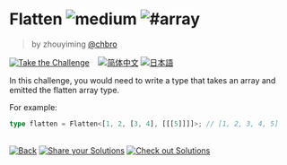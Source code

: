 <!--info-header-start--><h1>Flatten <img src="https://img.shields.io/badge/-medium-d9901a" alt="medium"/> <img src="https://img.shields.io/badge/-%23array-999" alt="#array"/></h1><blockquote><p>by zhouyiming <a href="https://github.com/chbro" target="_blank">@chbro</a></p></blockquote><p><a href="https://tsch.js.org/459/play" target="_blank"><img src="https://img.shields.io/badge/-Take%20the%20Challenge-3178c6?logo=typescript&logoColor=white" alt="Take the Challenge"/></a> &nbsp;&nbsp;&nbsp;<a href="./README.zh-CN.md" target="_blank"><img src="https://img.shields.io/badge/-%E7%AE%80%E4%BD%93%E4%B8%AD%E6%96%87-gray" alt="简体中文"/></a>  <a href="./README.ja.md" target="_blank"><img src="https://img.shields.io/badge/-%E6%97%A5%E6%9C%AC%E8%AA%9E-gray" alt="日本語"/></a> </p><!--info-header-end-->

In this challenge, you would need to write a type that takes an array and emitted the flatten array type.

For example:

```ts
type flatten = Flatten<[1, 2, [3, 4], [[[5]]]]>; // [1, 2, 3, 4, 5]
```

<!--info-footer-start--><br><a href="../../README.md" target="_blank"><img src="https://img.shields.io/badge/-Back-grey" alt="Back"/></a> <a href="https://tsch.js.org/459/answer" target="_blank"><img src="https://img.shields.io/badge/-Share%20your%20Solutions-teal" alt="Share your Solutions"/></a> <a href="https://tsch.js.org/459/solutions" target="_blank"><img src="https://img.shields.io/badge/-Check%20out%20Solutions-de5a77?logo=awesome-lists&logoColor=white" alt="Check out Solutions"/></a> <!--info-footer-end-->
